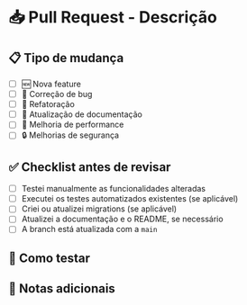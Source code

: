# 📥 Pull Request - Descrição

<!-- Descreva brevemente o que este Pull Request entrega. Explique o motivo das mudanças e o contexto necessário para o revisor entender. -->

## 📋 Tipo de mudança

- [ ] 🆕 Nova feature
- [ ] 🐛 Correção de bug
- [ ] 🧹 Refatoração
- [ ] 📝 Atualização de documentação
- [ ] 🚀 Melhoria de performance
- [ ] 🔒 Melhorias de segurança

## ✅ Checklist antes de revisar

- [ ] Testei manualmente as funcionalidades alteradas
- [ ] Executei os testes automatizados existentes (se aplicável)
- [ ] Criei ou atualizei migrations (se aplicável)
- [ ] Atualizei a documentação e o README, se necessário
- [ ] A branch está atualizada com a `main`

## 🧩 Como testar

<!-- Explique como testar suas mudanças localmente ou em staging, incluindo comandos ou links úteis. -->

## 📝 Notas adicionais

<!-- Alguma consideração extra? Dependências externas? Pontos de atenção para o revisor? -->